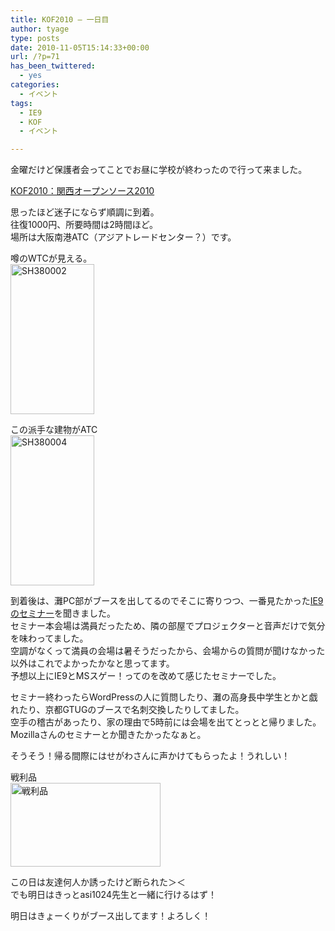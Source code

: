 ```yaml
---
title: KOF2010 – 一日目
author: tyage
type: posts
date: 2010-11-05T15:14:33+00:00
url: /?p=71
has_been_twittered:
  - yes
categories:
  - イベント
tags:
  - IE9
  - KOF
  - イベント

---
```

<p>金曜だけど保護者会ってことでお昼に学校が終わったので行って来ました。</p>
<p><a href="http://k-of.jp/2010/index.html">KOF2010：関西オープンソース2010</a></p>
<p>思ったほど迷子にならず順調に到着。<br />
往復1000円、所要時間は2時間ほど。<br />
場所は大阪南港ATC（アジアトレードセンター？）です。</p>
<p>噂のWTCが見える。<br />
<a href="http://photozou.jp/photo/show/265673/55746586"><img src="http://art30.photozou.jp/pub/673/265673/photo/55746586.jpg" alt="SH380002" width="134" height="240" style="border:0" /></a></p>
<p>この派手な建物がATC<br />
<a href="http://photozou.jp/photo/show/265673/55746644"><img src="http://art31.photozou.jp/pub/673/265673/photo/55746644.jpg" alt="SH380004" width="134" height="240" style="border:0" /></a></p>
<p>到着後は、灘PC部がブースを出してるのでそこに寄りつつ、一番見たかった<a href="http://k-of.jp/2010/list_seminar.html#1">IE9のセミナー</a>を聞きました。<br />
セミナー本会場は満員だったため、隣の部屋でプロジェクターと音声だけで気分を味わってました。<br />
空調がなくって満員の会場は暑そうだったから、会場からの質問が聞けなかった以外はこれでよかったかなと思ってます。<br />
予想以上にIE9とMSスゲー！ってのを改めて感じたセミナーでした。</p>
<p>セミナー終わったらWordPressの人に質問したり、灘の高身長中学生とかと戯れたり、京都GTUGのブースで名刺交換したりしてました。<br />
空手の稽古があったり、家の理由で5時前には会場を出てとっとと帰りました。<br />
Mozillaさんのセミナーとか聞きたかったなぁと。</p>
<p>そうそう！帰る間際にはせがわさんに声かけてもらったよ！うれしい！</p>
<p>戦利品<br />
<a href="http://photozou.jp/photo/show/265673/55746664"><img src="http://art25.photozou.jp/pub/673/265673/photo/55746664.jpg" alt="戦利品" width="240" height="134" style="border:0" /></a></p>
<p>この日は友達何人か誘ったけど断られた＞＜<br />
でも明日はきっとasi1024先生と一緒に行けるはず！</p>
<p>明日はきょーくりがブース出してます！よろしく！</p>
